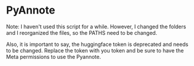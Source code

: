 # PyAnnote

Note: I haven't used this script for a while. However, I changed the folders and I reorganized the files, so the PATHS need to be changed.

Also, it is important to say, the huggingface token is deprecated and needs to be changed. Replace the token with you token and be sure to have the Meta permissions to use the Pyannote. 
